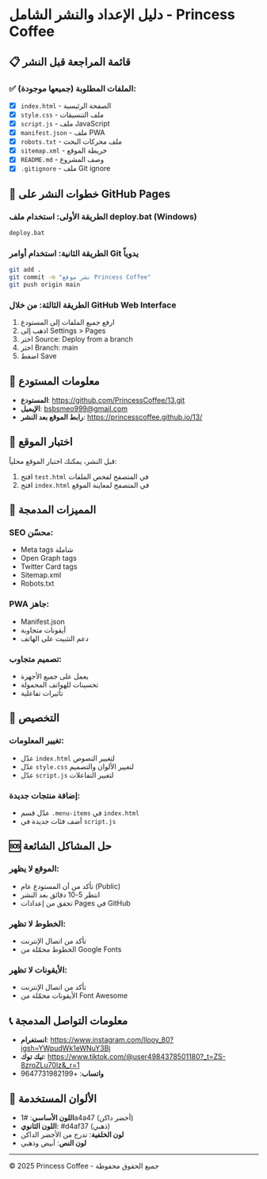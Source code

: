 # دليل الإعداد والنشر الشامل - Princess Coffee

## 📋 قائمة المراجعة قبل النشر

### ✅ الملفات المطلوبة (جميعها موجودة):
- [x] `index.html` - الصفحة الرئيسية
- [x] `style.css` - ملف التنسيقات
- [x] `script.js` - ملف JavaScript
- [x] `manifest.json` - ملف PWA
- [x] `robots.txt` - ملف محركات البحث
- [x] `sitemap.xml` - خريطة الموقع
- [x] `README.md` - وصف المشروع
- [x] `.gitignore` - ملف Git ignore

## 🚀 خطوات النشر على GitHub Pages

### الطريقة الأولى: استخدام ملف deploy.bat (Windows)
```cmd
deploy.bat
```

### الطريقة الثانية: استخدام أوامر Git يدوياً
```bash
git add .
git commit -m "نشر موقع Princess Coffee"
git push origin main
```

### الطريقة الثالثة: من خلال GitHub Web Interface
1. ارفع جميع الملفات إلى المستودع
2. اذهب إلى Settings > Pages
3. اختر Source: Deploy from a branch
4. اختر Branch: main
5. اضغط Save

## 🔗 معلومات المستودع

- **المستودع**: https://github.com/PrincessCoffee/13.git
- **الإيميل**: bsbsmeo999@gmail.com
- **رابط الموقع بعد النشر**: https://princesscoffee.github.io/13/

## 🧪 اختبار الموقع

قبل النشر، يمكنك اختبار الموقع محلياً:
1. افتح `test.html` في المتصفح لفحص الملفات
2. افتح `index.html` في المتصفح لمعاينة الموقع

## 📱 المميزات المدمجة

### SEO محسّن:
- Meta tags شاملة
- Open Graph tags
- Twitter Card tags
- Sitemap.xml
- Robots.txt

### PWA جاهز:
- Manifest.json
- أيقونات متجاوبة
- دعم التثبيت على الهاتف

### تصميم متجاوب:
- يعمل على جميع الأجهزة
- تحسينات للهواتف المحمولة
- تأثيرات تفاعلية

## 🔧 التخصيص

### تغيير المعلومات:
- عدّل `index.html` لتغيير النصوص
- عدّل `style.css` لتغيير الألوان والتصميم
- عدّل `script.js` لتغيير التفاعلات

### إضافة منتجات جديدة:
- عدّل قسم `.menu-items` في `index.html`
- أضف فئات جديدة في `script.js`

## 🆘 حل المشاكل الشائعة

### الموقع لا يظهر:
- تأكد من أن المستودع عام (Public)
- انتظر 5-10 دقائق بعد النشر
- تحقق من إعدادات Pages في GitHub

### الخطوط لا تظهر:
- تأكد من اتصال الإنترنت
- الخطوط محمّلة من Google Fonts

### الأيقونات لا تظهر:
- تأكد من اتصال الإنترنت
- الأيقونات محمّلة من Font Awesome

## 📞 معلومات التواصل المدمجة

- **انستغرام**: https://www.instagram.com/llooy_80?igsh=YWpudWk1eWNuY3Bj
- **تيك توك**: https://www.tiktok.com/@user4984378501180?_t=ZS-8zroZLu70lz&_r=1
- **واتساب**: +9647731982199

## 🎨 الألوان المستخدمة

- **اللون الأساسي**: #1a4a47 (أخضر داكن)
- **اللون الثانوي**: #d4af37 (ذهبي)
- **لون الخلفية**: تدرج من الأخضر الداكن
- **لون النص**: أبيض وذهبي

---

© 2025 Princess Coffee - جميع الحقوق محفوظة